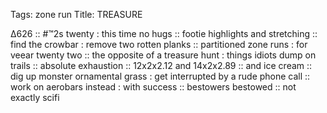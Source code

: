 Tags: zone run
Title: TREASURE
  
∆626 :: #™2s twenty : this time no hugs :: footie highlights and stretching :: find the crowbar : remove two rotten planks :: partitioned zone runs : for veear twenty two :: the opposite of a treasure hunt : things idiots dump on trails :: absolute exhaustion :: 12x2x2.12 and 14x2x2.89 :: and ice cream :: dig up monster ornamental grass : get interrupted by a rude phone call :: work on aerobars instead : with success :: bestowers bestowed :: not exactly scifi